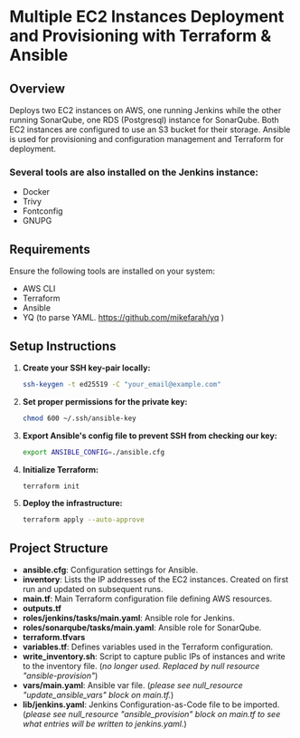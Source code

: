 # Multiple EC2 Instances Deployment and Provisioning with Terraform & Ansible

## Overview
Deploys two EC2 instances on AWS, one running Jenkins while the other running SonarQube, one RDS (Postgresql) instance for SonarQube. Both EC2 instances are configured to use an S3 bucket for their storage. Ansible is used for provisioning and configuration management and Terraform for deployment.

### Several tools are also installed on the Jenkins instance: 
 - Docker
 - Trivy
 - Fontconfig
 - GNUPG

## Requirements
Ensure the following tools are installed on your system:
- AWS CLI
- Terraform
- Ansible
- YQ (to parse YAML. https://github.com/mikefarah/yq )

## Setup Instructions

1. **Create your SSH key-pair locally:**
   ```bash
   ssh-keygen -t ed25519 -C "your_email@example.com"
   ```

2. **Set proper permissions for the private key:**
   ```bash
   chmod 600 ~/.ssh/ansible-key
   ```

3. **Export Ansible's config file to prevent SSH from checking our key:**
   ```bash
   export ANSIBLE_CONFIG=./ansible.cfg
   ```

4. **Initialize Terraform:**
   ```bash
   terraform init
   ```

5. **Deploy the infrastructure:**
   ```bash
   terraform apply --auto-approve
   ```

## Project Structure
- **ansible.cfg**: Configuration settings for Ansible.
- **inventory**: Lists the IP addresses of the EC2 instances. Created on first run and updated on subsequent runs.
- **main.tf**: Main Terraform configuration file defining AWS resources.
- **outputs.tf**
- **roles/jenkins/tasks/main.yaml**: Ansible role for Jenkins.
- **roles/sonarqube/tasks/main.yaml**: Ansible role for SonarQube.
- **terraform.tfvars**
- **variables.tf**: Defines variables used in the Terraform configuration.
- **write_inventory.sh**: Script to capture public IPs of instances and write to the inventory file. (*no longer used. Replaced by null resource "ansible-provision"*)
- **vars/main.yaml**: Ansible var file.  (*please see null_resource "update_ansible_vars" block on main.tf.*)
- **lib/jenkins.yaml**: Jenkins Configuration-as-Code file to be imported. (*please see null_resource "ansible_provision" block on main.tf to see what entries will be written to jenkins.yaml.*)